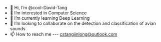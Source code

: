 - 👋 Hi, I’m @cool-David-Tang
- 👀 I’m interested in Computer Science
- 🌱 I’m currently learning Deep Learning
- 💞️ I’m looking to collaborate on the detection and classification of avian sounds
- 📫 How to reach me --- cstangjinlong@outlook.com

<!---
cool-David-Tang/cool-David-Tang is a ✨ special ✨ repository because its `README.md` (this file) appears on your GitHub profile.
You can click the Preview link to take a look at your changes.
--->
